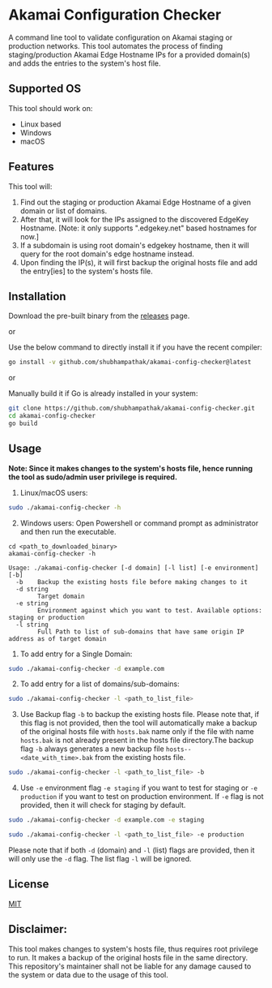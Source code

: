 # Akamai Configuration Checker
A command line tool to validate configuration on Akamai staging or production networks. This tool automates the process of finding staging/production Akamai Edge Hostname IPs for a provided domain(s) and adds the entries to the system's host file.

## Supported OS
This tool should work on:

- Linux based
- Windows 
- macOS

## Features

This tool will:

1. Find out the staging or production Akamai Edge Hostname of a given domain or list of domains.
2. After that, it will look for the IPs assigned to the discovered EdgeKey Hostname.
[Note: it only supports ".edgekey.net" based hostnames for now.]
3. If a subdomain is using root domain's edgekey hostname, then it will query for the root domain's edge hostname instead.
4. Upon finding the IP(s), it will first backup the original hosts file and add the entry[ies] to the system's hosts file.

## Installation

Download the pre-built binary from the [releases](https://github.com/shubhampathak/akamai-config-checker/releases) page.

or 

Use the below command to directly install it if you have the recent compiler:

```bash
go install -v github.com/shubhampathak/akamai-config-checker@latest
```

or 

Manually build it if Go is already installed in your system:
``` bash
git clone https://github.com/shubhampathak/akamai-config-checker.git
cd akamai-config-checker
go build
```

## Usage

**Note: Since it makes changes to the system's hosts file, hence running the tool as sudo/admin user privilege is required.**

1. Linux/macOS users: 
```bash
sudo ./akamai-config-checker -h
```

2. Windows users:
Open Powershell or command prompt as administrator and then run the executable.
```
cd <path_to_downloaded_binary>
akamai-config-checker -h
```

```
Usage: ./akamai-config-checker [-d domain] [-l list] [-e environment] [-b]
  -b    Backup the existing hosts file before making changes to it
  -d string
        Target domain
  -e string
        Environment against which you want to test. Available options: staging or production
  -l string
        Full Path to list of sub-domains that have same origin IP address as of target domain
```

1. To add entry for a Single Domain:
``` bash
sudo ./akamai-config-checker -d example.com
```

2. To add entry for a list of domains/sub-domains:
``` bash
sudo ./akamai-config-checker -l <path_to_list_file>
```

3. Use Backup flag `-b` to backup the existing hosts file. Please note that, if this flag is not provided, then the tool will automatically make a backup of the original hosts file with `hosts.bak` name only if the file with name `hosts.bak` is not already present in the hosts file directory.The backup flag `-b` always generates a new backup file `hosts--<date_with_time>.bak` from the existing hosts file. 

``` bash
sudo ./akamai-config-checker -l <path_to_list_file> -b
```

4. Use `-e` environment flag `-e staging` if you want to test for staging or `-e production` if you want to test on production environment. If `-e` flag is not provided, then it will check for staging by default.
``` bash
sudo ./akamai-config-checker -d example.com -e staging
```
``` bash
sudo ./akamai-config-checker -l <path_to_list_file> -e production
```

Please note that if both `-d` (domain) and `-l` (list) flags are provided, then it will only use the `-d` flag. The list flag `-l` will be ignored.

## License

[MIT](https://github.com/shubhampathak/akamai-config-checker/blob/main/LICENSE)
## Disclaimer:

This tool makes changes to system's hosts file, thus requires root privilege to run. It makes a backup of the original hosts file in the same directory. This repository's maintainer shall not be liable for any damage caused to the system or data due to the usage of this tool. 


